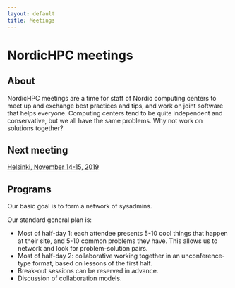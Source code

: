 ```yaml
---
layout: default
title: Meetings
---
```


# NordicHPC meetings

## About

NordicHPC meetings are a time for staff of Nordic computing centers to
meet up and exchange best practices and tips, and work on joint
software that helps everyone.  Computing centers tend
to be quite independent and conservative, but we all have the same
problems.  Why not work on solutions together?



## Next meeting

[Helsinki, November 14-15, 2019](/2019-11-14-helsinki/)



## Programs

Our basic goal is to form a network of sysadmins.

Our standard general plan is:
- Most of half-day 1: each attendee presents 5-10 cool things that happen
  at their site, and 5-10 common problems they have.  This allows us
  to network and look for problem-solution pairs.
- Most of half-day 2: collaborative working together in an
  unconference-type format, based on lessons of the first half.
- Break-out sessions can be reserved in advance.
- Discussion of collaboration models.
